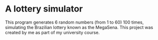 # A lottery simulator 

This program generates 6 random numbers (from 1 to 60) 100 times, simulating the Brazilian lottery known as the MegaSena. This project was created by me as part
of my university course.

